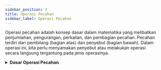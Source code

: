 ```yaml
---
sidebar_position: 3
title: Operasi Pecahan
sidebar_label: Operasi Pecahan
---
```


Operasi pecahan adalah konsep dasar dalam matematika yang melibatkan penjumlahan, pengurangan, perkalian, dan pembagian pecahan. Pecahan terdiri dari pembilang (bagian atas) dan penyebut (bagian bawah). Dalam operasi ini, kita perlu menyamakan penyebut atau melakukan operasi secara langsung tergantung pada jenis operasinya.


<details>
<summary><strong>Dasar Operasi Pecahan</strong></summary>

### Jenis Operasi Pecahan

1. **Penjumlahan Pecahan**
2. **Pengurangan Pecahan**
3. **Perkalian Pecahan**
4. **Pembagian Pecahan**

---

### 1. Penjumlahan Pecahan

Untuk menjumlahkan pecahan, pertama-tama kita perlu **menyamakan penyebut** pecahan jika penyebutnya berbeda.

#### Contoh Soal:

$$
\frac{3}{4} + \frac{2}{3}
$$

**Langkah 1**: Cari KPK (Kelipatan Persekutuan Terkecil) dari penyebut 4 dan 3, yaitu 12.

**Langkah 2**: Ubah kedua pecahan menjadi bentuk dengan penyebut yang sama (12).

$$
\frac{3}{4} = \frac{9}{12}, \quad \frac{2}{3} = \frac{8}{12}
$$

**Langkah 3**: Jumlahkan pembilangnya.

$$
\frac{9}{12} + \frac{8}{12} = \frac{17}{12}
$$

Jadi, hasil dari penjumlahan ini adalah  $$ \frac{17}{12} $$  atau  $$ 1 \frac{5}{12}. $$


---

### 2. Pengurangan Pecahan

Pengurangan pecahan juga memerlukan penyebut yang sama seperti pada penjumlahan pecahan.

#### Contoh Soal:

$$
\frac{5}{6} - \frac{1}{4}
$$

**Langkah 1**: Cari KPK dari penyebut 6 dan 4, yaitu 12.

**Langkah 2**: Ubah pecahan menjadi bentuk dengan penyebut 12.

$$
\frac{5}{6} = \frac{10}{12}, \quad \frac{1}{4} = \frac{3}{12}
$$

**Langkah 3**: Kurangi pembilang.

$$
\frac{10}{12} - \frac{3}{12} = \frac{7}{12}
$$

Jadi, hasil dari pengurangan ini adalah $$ \frac{7}{12}. $$


---

### 3. Perkalian Pecahan

Untuk mengalikan pecahan, cukup kalikan pembilang dengan pembilang dan penyebut dengan penyebut.

#### Contoh Soal:

$$
\frac{2}{3} \times \frac{4}{5}
$$

**Langkah 1**: Kalikan pembilang dan penyebut.

$$
\frac{2 \times 4}{3 \times 5} = \frac{8}{15}
$$

Jadi, hasil dari perkalian ini adalah $$ \frac{8}{15} $$

---

### 4. Pembagian Pecahan

Pembagian pecahan dilakukan dengan **membalik pecahan kedua** (invers) dan mengalikan seperti biasa.

#### Contoh Soal:

$$
\frac{7}{9} \div \frac{2}{5}
$$

**Langkah 1**: Balik pecahan kedua dan ubah operasi menjadi perkalian.

$$
\frac{7}{9} \times \frac{5}{2}
$$

**Langkah 2**: Kalikan pembilang dan penyebut.

$$
\frac{7 \times 5}{9 \times 2} = \frac{35}{18}
$$

Jadi, hasil dari pembagian ini adalah $$ \frac{35}{18} $$ atau $$ 1 \frac{17}{18}. $$

<div style={{ position: 'relative', paddingBottom: '56.25%', height: 0, overflow: 'hidden', maxWidth: '100%', height: 'auto' }}>
  <iframe 
    style={{ position: 'absolute', top: 0, left: 0, width: '100%', height: '100%' }} 
    src="https://www.youtube.com/embed/OnBkmJe0pgE" 
    title="YouTube video player" 
    frameBorder="0" 
    allow="accelerometer; autoplay; clipboard-write; encrypted-media; gyroscope; picture-in-picture" 
    allowFullScreen
  />
</div>


</details>
---

### Contoh Soal (SKD CPNS 2023):

hasil dari $7 \frac{1}{2} : 5 + \frac{3}{4} \times 8 - \frac{1}{8}$

- **a.**  8,125
- **b.**  8,375 
- **c.**  7,125 
- **d.**  7,375
- **e.**  7,500 


---

#### Langkah-langkah Penyelesaian:

1. **Ubah bilangan campuran menjadi pecahan**:

   $$
   7 \frac{1}{2} = \frac{15}{2}
   $$

2. **Lakukan pembagian**:
   $$
   \frac{15}{2} : 5 = \frac{15}{2} \times \frac{1}{5} = \frac{15}{10} = \frac{3}{2} = 1,5
   $$

3. **Lakukan perkalian**:
   $$
   \frac{3}{4} \times 8 = \frac{3 \times 8}{4} = \frac{24}{4} = 6
   $$

4. **Lakukan pengurangan**:
   $$
   \frac{1}{8} = 0,125
   $$

5. **Gabungkan semua hasil**:
   $$
   1,5 + 6 - 0,125 = 7,5 - 0,125 = 7,375
   $$

#### Hasil Akhir

Hasil dari perhitungan tersebut adalah:

$$
\boxed{7,375}
$$

**Jawaban yang benar adalah (d) 7,375.**


### 5. Tips Mengerjakan Soal Pecahan

1. **Sederhanakan pecahan**: Selalu sederhanakan pecahan setelah melakukan operasi jika mungkin.
2. **Perhatikan penyebut**: Pada penjumlahan dan pengurangan, penyebut harus sama. Jika tidak sama, ubah pecahan menjadi pecahan berpenyebut sama.
3. **Gunakan KPK untuk penyebut**: Untuk menyamakan penyebut pada penjumlahan dan pengurangan, gunakan Kelipatan Persekutuan Terkecil (KPK) dari penyebut pecahan.
4. **Membalik pecahan saat membagi**: Ingat untuk membalik pecahan kedua ketika melakukan pembagian pecahan.

---

